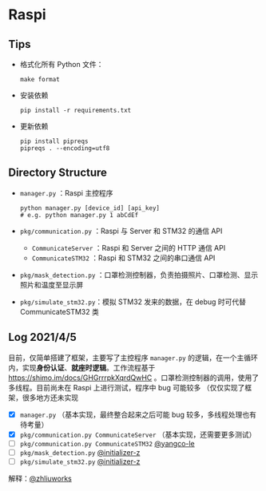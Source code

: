 # Raspi

## Tips

* 格式化所有 Python 文件：

  ```shell
  make format
  ```

* 安装依赖

  ```shell
  pip install -r requirements.txt
  ```

* 更新依赖

  ```shell
  pip install pipreqs
  pipreqs . --encoding=utf8
  ```

## Directory Structure

* `manager.py` ：Raspi 主控程序

  ```shell
  python manager.py [device_id] [api_key]
  # e.g. python manager.py 1 abCdEf
  ```

* `pkg/communication.py` ：Raspi 与 Server 和 STM32 的通信 API
  * `CommunicateServer` ：Raspi 和 Server 之间的 HTTP 通信 API
  * `CommunicateSTM32` ：Raspi 和 STM32 之间的串口通信 API
  
* `pkg/mask_detection.py` ：口罩检测控制器，负责拍摄照片、口罩检测、显示照片和温度至显示屏

* `pkg/simulate_stm32.py`：模拟 STM32 发来的数据，在 debug 时可代替 CommunicateSTM32 类

## Log 2021/4/5

目前，仅简单搭建了框架，主要写了主控程序 `manager.py` 的逻辑，在一个主循环内，实现**身份认证**、**就座时逻辑**。工作流程基于 https://shimo.im/docs/GHGrrrpkXqrdQwHC 。口罩检测控制器的调用，使用了多线程。目前尚未在 Raspi 上进行测试，程序中 bug 可能较多 （仅仅实现了框架，很多地方还未实现

- [x] `manager.py` （基本实现，最终整合起来之后可能 bug 较多，多线程处理也有待考量）
- [x] `pkg/communication.py CommunicateServer` （基本实现，还需要更多测试）
- [ ] `pkg/communication.py CommunicateSTM32` [@yangco-le](https://github.com/yangco-le)
- [ ] `pkg/mask_detection.py`   [@initializer-z](https://github.com/initializer-z)
- [ ] `pkg/simulate_stm32.py`   [@initializer-z](https://github.com/initializer-z)

解释：[@zhliuworks](https://github.com/zhliuworks)